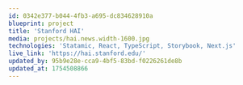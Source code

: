 ```yaml
---
id: 0342e377-b044-4fb3-a695-dc834628910a
blueprint: project
title: 'Stanford HAI'
media: projects/hai.news.width-1600.jpg
technologies: 'Statamic, React, TypeScript, Storybook, Next.js'
live_link: 'https://hai.stanford.edu/'
updated_by: 95b9e28e-cca9-4bf5-83bd-f0226261de8b
updated_at: 1754508866
---
```

